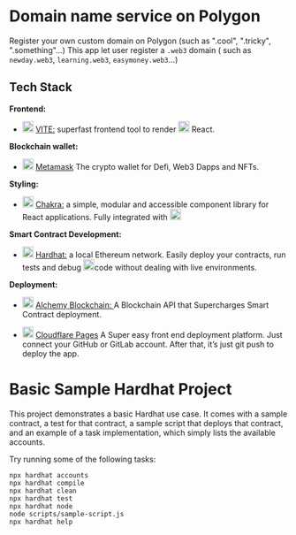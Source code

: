 # Domain name service on Polygon
Register your own custom domain on Polygon (such as ".cool",  ".tricky", ".something"...)
This app let user register a `.web3` domain ( such as `newday.web3`, `learning.web3`, `easymoney.web3`...)

## Tech Stack

**Frontend:** 
  * <img src="https://chuongtang.github.io/sourceStore/logos/Vite.png" alt="VITE"
	title="VITE logo" height="20" /> [VITE:](https://vitejs.dev) superfast frontend tool to render <img src="https://chuongtang.github.io/sourceStore/logos/React.png" alt="React"
	title="React logo" height="20" /> React.

**Blockchain wallet:** 
  * <img src="https://chuongtang.github.io/sourceStore/logos/Metamask.png" alt="Metamask Logo"
	title="Metamask logo" height="20" /> [Metamask](https://metamask.io/) The crypto wallet for Defi, Web3 Dapps and NFTs.

**Styling:** 
  * <img src="https://chuongtang.github.io/sourceStore/logos/Chakra.png" alt="Chakra"
	title="Chakra logo" height="20" /> [Chakra:](https://chakra-ui.com/) a simple, modular and accessible component library for React applications. Fully integrated with  <img src="https://chuongtang.github.io/sourceStore/logos/Vite.png" alt="VITE"
	title="VITE logo" height="20" />

**Smart Contract Development:** 
  * <img src="https://chuongtang.github.io/sourceStore/logos/Hardhat.png" alt="Hardhat"
	title="Hardhat logo" height="20" /> [Hardhat:](https://hardhat.org) a local Ethereum network. Easily deploy your contracts, run tests and debug  <img src="https://chuongtang.github.io/sourceStore/logos/Solidity.png" alt="Solidity Logo"
	title="Solidity logo" height="20" />code without dealing with live environments. 
 
**Deployment:** 
* <img src="https://chuongtang.github.io/sourceStore/logos/Alchemy.png" alt="Alchemy Logo"
	title="Alchemy logo" height="20" /> [Alchemy Blockchain: ](https://www.alchemy.com) A Blockchain API that Supercharges Smart Contract deployment.

* <img src="https://chuongtang.github.io/sourceStore/logos/CloudflarePages.png" alt="CloudflarePages Logo"
title="CloudflarePages logo" height="20" /> [Cloudflare Pages](https://pages.cloudflare.com/) A Super easy front end deployment platform. Just connect your GitHub or GitLab account. After that, it’s just git push to deploy the app.

# Basic Sample Hardhat Project

This project demonstrates a basic Hardhat use case. It comes with a sample contract, a test for that contract, a sample script that deploys that contract, and an example of a task implementation, which simply lists the available accounts.

Try running some of the following tasks:

```shell
npx hardhat accounts
npx hardhat compile
npx hardhat clean
npx hardhat test
npx hardhat node
node scripts/sample-script.js
npx hardhat help
```
